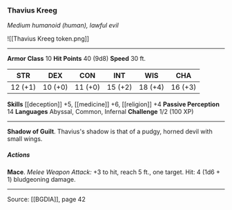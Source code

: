 ### Thavius Kreeg
_Medium humanoid (human), lawful evil_

![[Thavius Kreeg token.png]]


---

**Armor Class** 10
**Hit Points** 40 (9d8)
**Speed** 30 ft.

| STR     | DEX     | CON     | INT     | WIS     | CHA     |
|---------|---------|---------|---------|---------|---------|
| 12 (+1) | 10 (+0) | 11 (+0) | 15 (+2) | 18 (+4) | 16 (+3) |

**Skills** [[deception]] +5, [[medicine]] +6, [[religion]] +4
**Passive Perception** 14
**Languages** Abyssal, Common, Infernal
**Challenge** 1/2 (100 XP)

---

**Shadow of Guilt**. Thavius's shadow is that of a pudgy, horned devil with small wings.

##### Actions
**Mace**. _Melee Weapon Attack:_ +3 to hit, reach 5 ft., one target. Hit: 4 (1d6 + 1) bludgeoning damage.


---

Source: [[BGDIA]], page 42